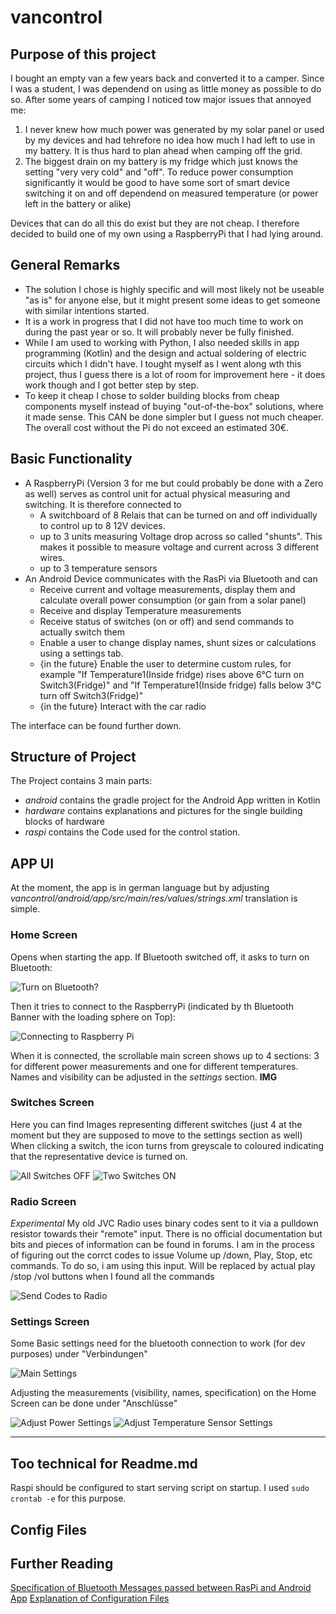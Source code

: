 # vancontrol
## Purpose of this project
I bought an empty van a few years back and converted it to a camper. Since I was a student, I was dependend on
using as little money as possible to do so. After some years of camping I noticed tow major issues that annoyed me:
1. I never knew how much power was generated by my solar panel or used by my devices and had tehrefore
no idea how much I had left to use in my battery. It is thus hard to plan ahead when camping off the grid.
1. The biggest drain on my battery is my fridge which just knows the setting "very very cold" and "off".
To reduce power consumption significantly it would be good to have some sort of smart device switching it on and off 
dependend on measured temperature (or power left in the battery or alike)

Devices that can do all this do exist but they are not cheap. I therefore decided to build one of my own using a
RaspberryPi that I had lying around.

## General Remarks
* The solution I chose is highly specific and will most likely not be useable "as is" for anyone else,
 but it might present some ideas to get someone with similar intentions started.
* It is a work in progress that I did not have too much time to work on during the past year or so. 
It will probably never be fully finished.
* While I am used to working with Python, I also needed skills in app programming (Kotlin) and
the design and actual soldering of electric circuits which I didn't have. I tought myself as I went along wth this project,
thus I guess there is a lot of room for improvement here - it does work though and I got better step by step.
* To keep it cheap I chose to solder building blocks from cheap components myself instead of buying "out-of-the-box" 
solutions, where it made sense. This CAN be done simpler but I guess not much cheaper. 
The overall cost without the Pi do not exceed an estimated 30€.

## Basic Functionality
* A RaspberryPi (Version 3 for me but could probably be done with a Zero as well) serves as control unit for actual
physical measuring and switching. It is therefore connected to
    * A switchboard of 8 Relais that can be turned on and off individually to control up to 8 12V devices.
    * up to 3 units measuring Voltage drop across so called "shunts". This makes it possible to measure voltage and current across 3 different wires.
    * up to 3 temperature sensors
* An Android Device communicates with the RasPi via Bluetooth and can
    * Receive current and voltage measurements, display them and calculate overall power consumption (or gain from a solar panel)
    * Receive and display Temperature measurements
    * Receive status of switches (on or off) and send commands to actually switch them
    * Enable a user to change display names, shunt sizes or calculations using a settings tab.
    * {in the future} Enable the user to determine custom rules, for example
    "If Temperature1(Inside fridge) rises above 6°C turn on Switch3(Fridge)" and "If Temperature1(Inside fridge) falls below 3°C turn off Switch3(Fridge)"
    * {in the future} Interact with the car radio
    
The interface can be found further down.

## Structure of Project
The Project contains 3 main parts:
* *android* contains the gradle project for the Android App written in Kotlin
* *hardware* contains explanations and pictures for the single building blocks of hardware
* *raspi* contains the Code used for the control station.

## APP UI
At the moment, the app is in german language but by adjusting *vancontrol/android/app/src/main/res/values/strings.xml* translation is simple.

### Home Screen
Opens when starting the app. If Bluetooth switched off, it asks to turn on Bluetooth:

![Turn on Bluetooth?](resources/App%20Screenshots/padded/turn_on_bt.jpg) 

Then it tries to connect to the RaspberryPi (indicated by th Bluetooth Banner with the loading sphere on Top):

![Connecting to Raspberry Pi](resources/App%20Screenshots/connecting_bt.jpg)

When it is connected, the scrollable main screen shows up to 4 sections: 3 for different power measurements and one for different temperatures.
Names and visibility can be adjusted in the *settings* section.
**IMG**

### Switches Screen
Here you can find Images representing different switches (just 4 at the moment but they are supposed to move to the settings section as well)
When clicking a switch, the icon turns from greyscale to coloured indicating that the representative device is turned on.

![All Switches OFF](resources/App%20Screenshots/switches_off.jpg)
![Two Switches ON](resources/App%20Screenshots/switches_on.jpg)

### Radio Screen
*Experimental* My old JVC Radio uses binary codes sent to it via a pulldown resistor towards their "remote" input.
There is no official documentation but bits and pieces of information can be found in forums. I am in the process of
figuring out the corrct codes to issue Volume up /down, Play, Stop, etc commands. To do so, i am using this input. Will be replaced by actual 
play /stop /vol buttons when I found all the commands

![Send Codes to Radio](resources/App%20Screenshots/radio.jpg)

### Settings Screen
Some Basic settings need for the bluetooth connection to work (for dev purposes) under "Verbindungen"

![Main Settings](resources/App%20Screenshots/basic_settings.jpg)

Adjusting the measurements (visibility, names, specification) on the Home Screen can be done under "Anschlüsse"

![Adjust Power Settings](resources/App%20Screenshots/power_settings.jpg)
![Adjust Temperature Sensor Settings](resources/App%20Screenshots/temp_settings.jpg)

-----------------------------
## Too technical for Readme.md

Raspi should be configured to start serving script on startup. I used `sudo crontab -e` for this purpose.

## Config Files

## Further Reading
[Specification of Bluetooth Messages passed between RasPi and Android App](resources/docs/CommunicationProtocol.md)
[Explanation of Configuration Files](resources/docs/ConfigurationFiles.md)